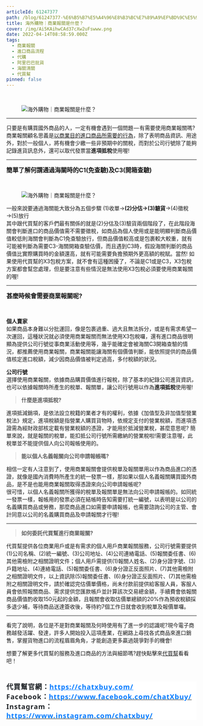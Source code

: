 ```yaml
---
articleId: 61247377
path: /blog/61247377-%E6%B5%B7%E5%A4%96%E8%B3%BC%E7%89%A9%EF%BD%9C%E5%95%86%E6%A5%AD%E5%A0%B1%E9%97%9C%E6%98%AF%E4%BB%80%E9%BA%BC%EF%BC%9F
title: 海外購物｜商業報關是什麼？
cover: /img/Ai5KAihwCAd37cXw2uFswww.png
date: 2022-04-14T08:58:59.000Z
tags:
  - 商業報關
  - 進口商品流程
  - 代購
  - 阿里巴巴批貨
  - 海關清關
  - 代買幫
pinned: false
---
```

  <section class="section section--body" name="cf87">
<div class="section-divider">&nbsp;</div>

<div class="section-content">
<div class="section-inner sectionLayout--insetColumn">
<figure class="graf graf--figure" name="5e09">
<p><img alt="海外購物｜商業報關是什麼？" class="graf-image" data-height="505" data-image-id="1*i5KAihwCAd37cXw2uFswww.png" data-is-featured="true" data-width="1413" src="/img/1*i5KAihwCAd37cXw2uFswww.png" title="海外購物｜商業報關是什麼？"></p>
</figure>

<hr>
<p class="graf graf--p" name="38dc">只要是有購買國外商品的人，一定有機會遇到一個問題 — 有需要使用商業報關嗎?<br>
商業報關顧名思義是<u>以商業目的進口商品所需要的行為</u>，除了表明商品資訊、用途外，對於一般個人，將有機會少繳一些非預期中的關稅，而對於公司行號除了能夠記錄進貨訊息外，還可以取代發票當<strong class="markup--p-strong markup--strong">進項抵稅</strong>使用喔!</p>

<hr>
<p class="graf graf--p" name="38dc"><span style="font-size:16px"><strong>簡單了解何謂通過海關時的C1(免查驗)及C3(開箱查驗)</strong></span></p>
</div>
</div>
</section>

<section class="section section--body" name="2537">
<div class="section-divider">&nbsp;</div>

<div>
<div>
<figure class="graf graf--figure" name="d516"><img alt="海外購物｜商業報關是什麼？" class="graf-image" data-height="1080" data-image-id="1*NddTJ02rpsyIdQw_LYr2ew.jpeg" data-width="1080" src="/img/1*NddTJ02rpsyIdQw_LYr2ew.jpeg" title="海外購物｜商業報關是什麼？"></figure>

<p class="graf graf--p" name="cd00">一般來說要通過海關能大致分為五個步驟 (1)收單→<strong class="markup--p-strong markup--strong">(2)分估→(3)驗貨</strong>→(4)徵稅→(5)放行<br>
其中跟代買幫的客戶們最有關係的就是(2)分估及(3)驗貨兩個階段了，在此階段海關會判斷進口的商品價值需不需要徵稅，如商品為個人使用或是能明顯判斷商品價值較低則海關會判斷為C1免查驗放行，但商品價值較高或是包裹較大較重，就有可能被判斷為需要C3-海關開箱查驗估價，而且遇到C3時，假設海關判斷的商品價值比實際購買時的金額還高，就有可能需要負擔預期外更高額的稅賦。當然! 如果使用代買幫的X3包稅方案，就不會有這種困擾了，不論是C1或是C3，X3包稅方案都會幫您處理，但是要注意有些情況是無法使用X3包稅必須要使用商業報關的喔!</p>

<hr>
<p class="graf graf--p" name="cd00"><span style="font-size:16px"><strong>甚麼時候會需要商業報關呢?</strong></span></p>
</div>
</div>
</section>

<section class="section section--body" name="7026">
<div class="section-divider">&nbsp;</div>

<div class="section-content">
<div class="section-inner sectionLayout--insetColumn">
<p class="graf graf--p" name="6cb3"><strong class="markup--p-strong markup--strong">個人賣家</strong><br>
如果商品本身難以分批運回，像是包裹過重、過大且無法拆分，或是有需求希望一次運回，這種狀況就必須使用商業報關而無法使用X3包稅囉，還有進口商品很明顯為提供公司行號從事商業活動使用等，幾乎能確定會被海關C3開箱查驗的情況，都推薦使用商業報關，商業報關能讓海關有個價值判斷，能依照提供的商品價值核定進口稅額，減少因商品價值被判定過高，多付稅額的狀況。</p>

<p class="graf graf--p" name="2535"><strong class="markup--p-strong markup--strong">公司行號</strong><br>
選擇使用商業報關，依據商品購買價值進行報稅，除了基本的紀錄公司進貨資訊，也可以依據報關時所產生的稅單、報關單，讓公司行號用以作為<strong class="markup--p-strong markup--strong">進項抵稅</strong>使用喔!</p>

<blockquote class="graf graf--blockquote" name="a7f0"><strong>什麼是進項抵稅?</strong></blockquote>

<p class="graf graf--p" name="8751">進項抵減銷項，是依法設立稅籍的業者才有的權利，依據《加值型及非加值型營業稅法》規定，進項稅額是指營業人購買貨物時，依規定支付的營業稅額，而進項憑證需為經財政部核定載有營業稅額的憑證，才能用於抵減營業稅，甚麼意思呢? 簡單來說，就是報關的稅單，能扣抵公司行號所需繳納的營業稅啦!需要注意喔，此稅單並不能提供個人向公司報帳使用的。</p>

<blockquote class="graf graf--blockquote" name="fff2"><strong>能以個人名義報關向公司申請報帳嗎?</strong></blockquote>

<p class="graf graf--p" name="8515">相信一定有人注意到了，使用商業報關會提供稅單及報關單用以作為商品進口的憑證，就像是國內消費時所產生的統一發票一樣，那如果以個人名義報關購買國外商品，是不是也能用商業報關取得憑證來向公司申請報帳呢?<br>
很可惜，以個人名義報關所獲得的稅單及報關單是無法向公司申請報帳的。如同統一發票一樣，報帳用的發票必須在結帳時告知需要打統一編號，以表明是以公司的名義購買商品或勞務，那麼商品進口如需要申請報帳，也需要諮詢公司的主管、會計同意以公司的名義購買商品及申請報關才行喔!</p>
</div>
</div>
</section>

<section class="section section--body" name="0b3b">
<div class="section-divider">
<hr class="section-divider"></div>

<div class="section-content">
<div class="section-inner sectionLayout--insetColumn">
<blockquote class="graf graf--blockquote" name="1509"><strong>如何委託代買幫進行商業報關?</strong></blockquote>

<p class="graf graf--p" name="74f2">代買幫提供各位商業用戶或是有需求的個人用戶商業報關服務，公司行號需要提供(1)公司名稱、(2)統一編號、(3)公司地址、(4)公司連絡電話、(5)報關委任書、(6)其他需檢附之相關證明文件；個人用戶需提供(1)報關人姓名、(2)身分證字號、(3)戶籍地址、(4)連絡電話、(5)報關委任書、(6)身分證正反面照片、(7)其他需檢附之相關證明文件，以上資訊除(5)報關委任書、(6)身分證正反面照片、(7)其他需檢附之相關證明文件，請於確認完估價單價格，尚未付款前提供給客服人員，客服人員會依照報關商品、需求提供您匯款帳戶並計算該次交易總金額，手續費會依報關商品價值酌收取150元起的金額，且報關會收取估價單總額的20%作為預收稅額採多退少補，等待商品送達簽收後，等待約7個工作日就會收到稅單及報價單囉。</p>
</div>
</div>
</section>

<section class="section section--body" name="065b">
<div class="section-divider">
<hr class="section-divider"></div>

<div class="section-content">
<div class="section-inner sectionLayout--insetColumn">
<p class="graf graf--p" name="2e8c">看完了說明，各位是不是對商業報關及何時使用有了進一步的認識呢?現今電子商務越發活躍、發達，許多人開始投入這項產業，在網路上尋找各式商品來進口銷售，掌握貨物進口的流程眉眉角角，才能創造更多贏過競爭對手的機會!</p>

<p class="graf graf--p" name="2e8c">想要了解更多代買幫的服務及進口商品的方法與細節嗎?趕快點擊來<a href="https://chatxbuy.com/" target="_blank">代買幫</a>看看吧！</p>

<p class="graf graf--p" name="2e8c">&nbsp;</p>

<h2 style="margin: 0.5em 0px; padding: 0px; border: 0px; font-style: normal; font-variant-ligatures: normal; font-variant-caps: normal; font-variant-numeric: inherit; font-variant-east-asian: inherit; font-variant-alternates: inherit; font-variant-position: inherit; font-weight: 700; font-stretch: inherit; font-size: 1.3rem; line-height: inherit; font-family: &quot;Noto Sans TC&quot;, 微軟正黑體, sans-serif; font-optical-sizing: inherit; font-kerning: inherit; font-feature-settings: inherit; font-variation-settings: inherit; vertical-align: baseline; color: rgb(40, 40, 40); letter-spacing: 1px; orphans: 2; text-align: start; text-indent: 0px; text-transform: none; widows: 2; word-spacing: 0px; -webkit-text-stroke-width: 0px; white-space: normal; background-color: rgb(255, 255, 255); text-decoration-thickness: initial; text-decoration-style: initial; text-decoration-color: initial;"><strong style="-webkit-text-stroke-width:0px; background-color:rgb(255, 255, 255); border:0px; color:rgb(52, 52, 52); font-family:noto sans tc,微軟正黑體,sans-serif; font-feature-settings:inherit; font-kerning:inherit; font-optical-sizing:inherit; font-size:18px; font-stretch:inherit; font-style:normal; font-variant-alternates:inherit; font-variant-caps:normal; font-variant-east-asian:inherit; font-variant-ligatures:normal; font-variant-numeric:inherit; font-variant-position:inherit; font-variation-settings:inherit; font-weight:700; letter-spacing:1px; line-height:inherit; margin:0px; orphans:2; padding:0px; text-align:start; text-decoration-color:initial; text-decoration-style:initial; text-decoration-thickness:initial; text-indent:0px; text-transform:none; vertical-align:baseline; white-space:normal; widows:2; word-spacing:0px"><span style="background:white; border:0px; font:inherit; margin:0px; padding:0px; vertical-align:baseline"><span style="border:0px; color:rgb(33, 37, 41); font:inherit; margin:0px; padding:0px; vertical-align:baseline"><span style="border:0px; font-family:新細明體,serif; font-feature-settings:inherit; font-kerning:inherit; font-optical-sizing:inherit; font-size:inherit; font-stretch:inherit; font-style:inherit; font-variant:inherit; font-variation-settings:inherit; font-weight:inherit; line-height:inherit; margin:0px; padding:0px; vertical-align:baseline">代買幫官網：</span></span></span></strong><strong style="-webkit-text-stroke-width:0px; background-color:rgb(255, 255, 255); border:0px; color:rgb(52, 52, 52); font-family:noto sans tc,微軟正黑體,sans-serif; font-feature-settings:inherit; font-kerning:inherit; font-optical-sizing:inherit; font-size:18px; font-stretch:inherit; font-style:normal; font-variant-alternates:inherit; font-variant-caps:normal; font-variant-east-asian:inherit; font-variant-ligatures:normal; font-variant-numeric:inherit; font-variant-position:inherit; font-variation-settings:inherit; font-weight:700; letter-spacing:1px; line-height:inherit; margin:0px; orphans:2; padding:0px; text-align:start; text-decoration-color:initial; text-decoration-style:initial; text-decoration-thickness:initial; text-indent:0px; text-transform:none; vertical-align:baseline; white-space:normal; widows:2; word-spacing:0px"><span style="background:white; border:0px; font:inherit; margin:0px; padding:0px; vertical-align:baseline"><span style="border:0px; color:rgb(0, 123, 255); font:inherit; margin:0px; padding:0px; vertical-align:baseline"><span style="border:0px; font-family:segoe ui,sans-serif; font-feature-settings:inherit; font-kerning:inherit; font-optical-sizing:inherit; font-size:inherit; font-stretch:inherit; font-style:inherit; font-variant:inherit; font-variation-settings:inherit; font-weight:inherit; line-height:inherit; margin:0px; padding:0px; vertical-align:baseline"><a data-href="https://chatxbuy.weebly.com/" href="https://chatxbuy.weebly.com/" rel="nofollow ugc noreferrer noopener" style="margin: 0px; padding: 0px; border: 0px; font-style: inherit; font-variant-ligatures: normal; font-variant-caps: normal; font-variant-numeric: inherit; font-variant-east-asian: inherit; font-variant-alternates: inherit; font-variant-position: inherit; font-weight: inherit; font-stretch: inherit; font-size: inherit; line-height: inherit; font-family: inherit; font-optical-sizing: inherit; font-kerning: inherit; font-feature-settings: inherit; font-variation-settings: inherit; vertical-align: baseline; color: var(--primary-color); text-decoration: underline; box-sizing: border-box; orphans: 2; widows: 2; -webkit-text-stroke-width: 0px; word-spacing: 0px;"><span style="border:0px; font:inherit; margin:0px; padding:0px; text-decoration:none; vertical-align:baseline"><span style="border:0px; color:rgb(0, 123, 255); font:inherit; margin:0px; padding:0px; vertical-align:baseline">https://chatxbuy.com/</span></span></a></span></span></span></strong><br style="color: rgb(52, 52, 52); font-family: &quot;Noto Sans TC&quot;, 微軟正黑體, sans-serif; font-size: 18px; font-style: normal; font-variant-ligatures: normal; font-variant-caps: normal; font-weight: 400; letter-spacing: 1px; orphans: 2; text-align: start; text-indent: 0px; text-transform: none; widows: 2; word-spacing: 0px; -webkit-text-stroke-width: 0px; white-space: normal; background-color: rgb(255, 255, 255); text-decoration-thickness: initial; text-decoration-style: initial; text-decoration-color: initial;">
<span style="-webkit-text-stroke-width:0px; background-color:rgb(255, 255, 255); border:0px; color:rgb(33, 37, 41); font-family:noto sans tc,微軟正黑體,sans-serif; font-feature-settings:inherit; font-kerning:inherit; font-optical-sizing:inherit; font-size:18px; font-stretch:inherit; font-style:normal; font-variant-alternates:inherit; font-variant-caps:normal; font-variant-east-asian:inherit; font-variant-ligatures:normal; font-variant-numeric:inherit; font-variant-position:inherit; font-variation-settings:inherit; font-weight:400; letter-spacing:1px; line-height:inherit; margin:0px; orphans:2; padding:0px; text-align:start; text-decoration-color:initial; text-decoration-style:initial; text-decoration-thickness:initial; text-indent:0px; text-transform:none; vertical-align:baseline; white-space:normal; widows:2; word-spacing:0px"><span style="border:0px; font-family:segoe ui,sans-serif; font-feature-settings:inherit; font-kerning:inherit; font-optical-sizing:inherit; font-size:inherit; font-stretch:inherit; font-style:inherit; font-variant:inherit; font-variation-settings:inherit; font-weight:inherit; line-height:inherit; margin:0px; padding:0px; vertical-align:baseline"><strong style="-webkit-text-stroke-width:0px; border:0px; box-sizing:border-box; font-family:inherit; font-feature-settings:inherit; font-kerning:inherit; font-optical-sizing:inherit; font-size:inherit; font-stretch:inherit; font-style:inherit; font-variant-alternates:inherit; font-variant-caps:normal; font-variant-east-asian:inherit; font-variant-ligatures:normal; font-variant-numeric:inherit; font-variant-position:inherit; font-variation-settings:inherit; font-weight:700; line-height:inherit; margin:0px; orphans:2; padding:0px; text-decoration-style:initial; text-decoration-thickness:initial; vertical-align:baseline; widows:2; word-spacing:0px"><span style="background:white; border:0px; font:inherit; margin:0px; padding:0px; vertical-align:baseline"><span style="border:0px; font-family:segoe ui,sans-serif; font-feature-settings:inherit; font-kerning:inherit; font-optical-sizing:inherit; font-size:inherit; font-stretch:inherit; font-style:inherit; font-variant:inherit; font-variation-settings:inherit; font-weight:inherit; line-height:inherit; margin:0px; padding:0px; vertical-align:baseline">Facebook</span></span></strong></span></span><strong style="-webkit-text-stroke-width:0px; background-color:rgb(255, 255, 255); border:0px; color:rgb(52, 52, 52); font-family:noto sans tc,微軟正黑體,sans-serif; font-feature-settings:inherit; font-kerning:inherit; font-optical-sizing:inherit; font-size:18px; font-stretch:inherit; font-style:normal; font-variant-alternates:inherit; font-variant-caps:normal; font-variant-east-asian:inherit; font-variant-ligatures:normal; font-variant-numeric:inherit; font-variant-position:inherit; font-variation-settings:inherit; font-weight:700; letter-spacing:1px; line-height:inherit; margin:0px; orphans:2; padding:0px; text-align:start; text-decoration-color:initial; text-decoration-style:initial; text-decoration-thickness:initial; text-indent:0px; text-transform:none; vertical-align:baseline; white-space:normal; widows:2; word-spacing:0px"><span style="background:white; border:0px; font:inherit; margin:0px; padding:0px; vertical-align:baseline"><span style="border:0px; color:rgb(33, 37, 41); font:inherit; margin:0px; padding:0px; vertical-align:baseline"><span style="border:0px; font-family:新細明體,serif; font-feature-settings:inherit; font-kerning:inherit; font-optical-sizing:inherit; font-size:inherit; font-stretch:inherit; font-style:inherit; font-variant:inherit; font-variation-settings:inherit; font-weight:inherit; line-height:inherit; margin:0px; padding:0px; vertical-align:baseline">：</span></span></span></strong><a data-href="https://www.facebook.com/chatXbuy/" href="https://www.facebook.com/chatXbuy/" rel="nofollow ugc noreferrer noopener" style="margin: 0px; padding: 0px; border: 0px; font-style: normal; font-variant-ligatures: normal; font-variant-caps: normal; font-variant-numeric: inherit; font-variant-east-asian: inherit; font-variant-alternates: inherit; font-variant-position: inherit; font-weight: 400; font-stretch: inherit; font-size: 18px; line-height: inherit; font-family: &quot;Noto Sans TC&quot;, 微軟正黑體, sans-serif; font-optical-sizing: inherit; font-kerning: inherit; font-feature-settings: inherit; font-variation-settings: inherit; vertical-align: baseline; color: var(--primary-color); text-decoration: underline; letter-spacing: 1px; orphans: 2; text-align: start; text-indent: 0px; text-transform: none; widows: 2; word-spacing: 0px; -webkit-text-stroke-width: 0px; white-space: normal; background-color: rgb(255, 255, 255); box-sizing: border-box;" target="_blank"><strong style="border:0px; box-sizing:border-box; font-family:inherit; font-feature-settings:inherit; font-kerning:inherit; font-optical-sizing:inherit; font-size:inherit; font-stretch:inherit; font-style:inherit; font-variant:inherit; font-variation-settings:inherit; font-weight:700; line-height:inherit; margin:0px; padding:0px; vertical-align:baseline"><span style="background:white; border:0px; font:inherit; margin:0px; padding:0px; text-decoration:none; vertical-align:baseline"><span style="border:0px; color:rgb(0, 123, 255); font:inherit; margin:0px; padding:0px; vertical-align:baseline"><span style="border:0px; font-family:segoe ui,sans-serif; font-feature-settings:inherit; font-kerning:inherit; font-optical-sizing:inherit; font-size:inherit; font-stretch:inherit; font-style:inherit; font-variant:inherit; font-variation-settings:inherit; font-weight:inherit; line-height:inherit; margin:0px; padding:0px; vertical-align:baseline">https://www.facebook.com/chatXbuy/</span></span></span></strong></a><br style="color: rgb(52, 52, 52); font-family: &quot;Noto Sans TC&quot;, 微軟正黑體, sans-serif; font-size: 18px; font-style: normal; font-variant-ligatures: normal; font-variant-caps: normal; font-weight: 400; letter-spacing: 1px; orphans: 2; text-align: start; text-indent: 0px; text-transform: none; widows: 2; word-spacing: 0px; -webkit-text-stroke-width: 0px; white-space: normal; background-color: rgb(255, 255, 255); text-decoration-thickness: initial; text-decoration-style: initial; text-decoration-color: initial; box-sizing: border-box;">
<span style="-webkit-text-stroke-width:0px; background-color:rgb(255, 255, 255); border:0px; color:rgb(33, 37, 41); font-family:noto sans tc,微軟正黑體,sans-serif; font-feature-settings:inherit; font-kerning:inherit; font-optical-sizing:inherit; font-size:18px; font-stretch:inherit; font-style:normal; font-variant-alternates:inherit; font-variant-caps:normal; font-variant-east-asian:inherit; font-variant-ligatures:normal; font-variant-numeric:inherit; font-variant-position:inherit; font-variation-settings:inherit; font-weight:400; letter-spacing:1px; line-height:inherit; margin:0px; orphans:2; padding:0px; text-align:start; text-decoration-color:initial; text-decoration-style:initial; text-decoration-thickness:initial; text-indent:0px; text-transform:none; vertical-align:baseline; white-space:normal; widows:2; word-spacing:0px"><span style="border:0px; font-family:segoe ui,sans-serif; font-feature-settings:inherit; font-kerning:inherit; font-optical-sizing:inherit; font-size:inherit; font-stretch:inherit; font-style:inherit; font-variant:inherit; font-variation-settings:inherit; font-weight:inherit; line-height:inherit; margin:0px; padding:0px; vertical-align:baseline"><strong style="-webkit-text-stroke-width:0px; border:0px; box-sizing:border-box; font-family:inherit; font-feature-settings:inherit; font-kerning:inherit; font-optical-sizing:inherit; font-size:inherit; font-stretch:inherit; font-style:inherit; font-variant-alternates:inherit; font-variant-caps:normal; font-variant-east-asian:inherit; font-variant-ligatures:normal; font-variant-numeric:inherit; font-variant-position:inherit; font-variation-settings:inherit; font-weight:700; line-height:inherit; margin:0px; orphans:2; padding:0px; text-decoration-style:initial; text-decoration-thickness:initial; vertical-align:baseline; widows:2; word-spacing:0px"><span style="background:white; border:0px; font:inherit; margin:0px; padding:0px; vertical-align:baseline"><span style="border:0px; font-family:segoe ui,sans-serif; font-feature-settings:inherit; font-kerning:inherit; font-optical-sizing:inherit; font-size:inherit; font-stretch:inherit; font-style:inherit; font-variant:inherit; font-variation-settings:inherit; font-weight:inherit; line-height:inherit; margin:0px; padding:0px; vertical-align:baseline">Instagram</span></span></strong></span></span><strong style="-webkit-text-stroke-width:0px; background-color:rgb(255, 255, 255); border:0px; color:rgb(52, 52, 52); font-family:noto sans tc,微軟正黑體,sans-serif; font-feature-settings:inherit; font-kerning:inherit; font-optical-sizing:inherit; font-size:18px; font-stretch:inherit; font-style:normal; font-variant-alternates:inherit; font-variant-caps:normal; font-variant-east-asian:inherit; font-variant-ligatures:normal; font-variant-numeric:inherit; font-variant-position:inherit; font-variation-settings:inherit; font-weight:700; letter-spacing:1px; line-height:inherit; margin:0px; orphans:2; padding:0px; text-align:start; text-decoration-color:initial; text-decoration-style:initial; text-decoration-thickness:initial; text-indent:0px; text-transform:none; vertical-align:baseline; white-space:normal; widows:2; word-spacing:0px"><span style="background:white; border:0px; font:inherit; margin:0px; padding:0px; vertical-align:baseline"><span style="border:0px; color:rgb(33, 37, 41); font:inherit; margin:0px; padding:0px; vertical-align:baseline"><span style="border:0px; font-family:新細明體,serif; font-feature-settings:inherit; font-kerning:inherit; font-optical-sizing:inherit; font-size:inherit; font-stretch:inherit; font-style:inherit; font-variant:inherit; font-variation-settings:inherit; font-weight:inherit; line-height:inherit; margin:0px; padding:0px; vertical-align:baseline">：</span></span></span></strong><a data-href="https://www.instagram.com/chatxbuy/" href="https://www.instagram.com/chatxbuy/" rel="nofollow ugc noreferrer noopener" style="margin: 0px; padding: 0px; border: 0px; font-style: normal; font-variant-ligatures: normal; font-variant-caps: normal; font-variant-numeric: inherit; font-variant-east-asian: inherit; font-variant-alternates: inherit; font-variant-position: inherit; font-weight: 400; font-stretch: inherit; font-size: 18px; line-height: inherit; font-family: &quot;Noto Sans TC&quot;, 微軟正黑體, sans-serif; font-optical-sizing: inherit; font-kerning: inherit; font-feature-settings: inherit; font-variation-settings: inherit; vertical-align: baseline; color: var(--primary-color); text-decoration: underline; letter-spacing: 1px; orphans: 2; text-align: start; text-indent: 0px; text-transform: none; widows: 2; word-spacing: 0px; -webkit-text-stroke-width: 0px; white-space: normal; background-color: rgb(255, 255, 255); box-sizing: border-box;" target="_blank"><strong style="border:0px; box-sizing:border-box; font-family:inherit; font-feature-settings:inherit; font-kerning:inherit; font-optical-sizing:inherit; font-size:inherit; font-stretch:inherit; font-style:inherit; font-variant:inherit; font-variation-settings:inherit; font-weight:700; line-height:inherit; margin:0px; padding:0px; vertical-align:baseline"><span style="background:white; border:0px; font:inherit; margin:0px; padding:0px; text-decoration:none; vertical-align:baseline"><span style="border:0px; color:rgb(0, 123, 255); font:inherit; margin:0px; padding:0px; vertical-align:baseline"><span style="border:0px; font-family:segoe ui,sans-serif; font-feature-settings:inherit; font-kerning:inherit; font-optical-sizing:inherit; font-size:inherit; font-stretch:inherit; font-style:inherit; font-variant:inherit; font-variation-settings:inherit; font-weight:inherit; line-height:inherit; margin:0px; padding:0px; vertical-align:baseline">https://www.instagram.com/chatxbuy/</span></span></span></strong></a></h2>
</div>
</div>
</section>

  